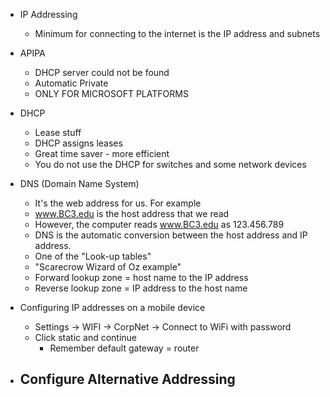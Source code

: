 - IP Addressing 
	- Minimum for connecting to the internet is the IP address and subnets 

- APIPA 
	- DHCP server could not be found 
	- Automatic Private 
	- ONLY FOR MICROSOFT PLATFORMS 

- DHCP 
	- Lease stuff
	- DHCP assigns leases 
	- Great time saver - more efficient
	- You do not use the DHCP for switches and some network devices 

- DNS (Domain Name System)
	- It's the web address for us. For example 
	- www.BC3.edu is the host address that we read
	- However, the computer reads www.BC3.edu as 123.456.789
	- DNS is the automatic conversion between the host address and IP address. 
	- One of the "Look-up tables" 
	- "Scarecrow Wizard of Oz example"
	- Forward lookup zone = host name to the IP address
	- Reverse lookup zone = IP address to the host name 

- Configuring IP addresses on a mobile device 
	- Settings -> WIFI -> CorpNet -> Connect to WiFi with password
	- Click static and continue 
		- Remember default gateway = router 

- Configure Alternative Addressing 
	- 